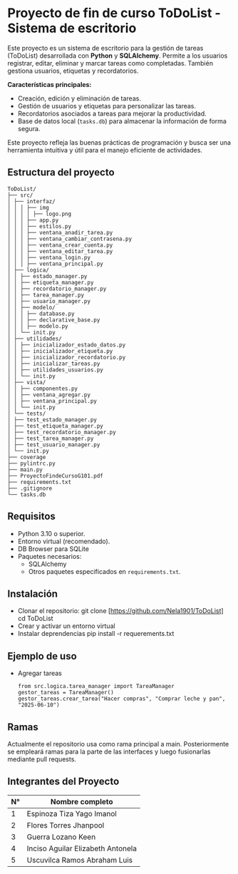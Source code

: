 # Proyecto de fin de curso ToDoList - Sistema de escritorio

Este proyecto es un sistema de escritorio para la gestión de tareas (ToDoList) desarrollada con **Python** y **SQLAlchemy**. 
Permite a los usuarios registrar, editar, eliminar y marcar tareas como completadas. 
También gestiona usuarios, etiquetas y recordatorios.

**Características principales:**
- Creación, edición y eliminación de tareas.
- Gestión de usuarios y etiquetas para personalizar las tareas.
- Recordatorios asociados a tareas para mejorar la productividad.
- Base de datos local (`tasks.db`) para almacenar la información de forma segura.

Este proyecto refleja las buenas prácticas de programación y busca ser una herramienta intuitiva 
y útil para el manejo eficiente de actividades.

## Estructura del proyecto

```
ToDoList/
├── src/
│ ├── interfaz/
│ │ │ ├── img
│ │ │ │ ├── logo.png
│ │ │ ├── app.py
│ │ │ ├── estilos.py
│ │ │ ├── ventana_anadir_tarea.py
│ │ │ ├── ventana_cambiar_contrasena.py
│ │ │ ├── ventana_crear_cuenta.py
│ │ │ ├── ventana_editar_tarea.py
│ │ │ ├── ventana_login.py
│ │ │ ├── ventana_principal.py
│ ├── logica/
│ │ ├── estado_manager.py
│ │ ├── etiqueta_manager.py
│ │ ├── recordatorio_manager.py
│ │ ├── tarea_manager.py
│ │ ├── usuario_manager.py
│ │ ├── modelo/
│ │ │ ├── database.py
│ │ │ ├── declarative_base.py
│ │ │ ├── modelo.py
│ │ └── init.py
│ ├── utilidades/
│ │ ├── inicializador_estado_datos.py
│ │ ├── inicializador_etiqueta.py
│ │ ├── inicializador_recordatorio.py
│ │ ├── inicializar_tareas.py
│ │ ├── utilidades_usuarios.py
│ │ └── init.py
│ ├── vista/
│ │ ├── componentes.py
│ │ ├── ventana_agregar.py
│ │ ├── ventana_principal.py
│ │ └── init.py
│ └── tests/
│ ├── test_estado_manager.py
│ ├── test_etiqueta_manager.py
│ ├── test_recordatorio_manager.py
│ ├── test_tarea_manager.py
│ ├── test_usuario_manager.py
│ └── init.py
├── coverage
├── pylintrc.py
├── main.py
├── ProyectoFindeCursoG101.pdf
├── requirements.txt
├── .gitignore
└── tasks.db
```
## Requisitos

- Python 3.10 o superior.
- Entorno virtual (recomendado).
- DB Browser para SQLite
- Paquetes necesarios:
  - SQLAlchemy
  - Otros paquetes especificados en `requirements.txt`.

## Instalación

- Clonar el repositorio:
  git clone [https://github.com/Nela1901/ToDoList]
  cd ToDoList
- Crear y activar un entorno virtual
- Instalar deprendencias pip install -r requerements.txt

## Ejemplo de uso
- Agregar tareas
  ```
  from src.logica.tarea_manager import TareaManager
  gestor_tareas = TareaManager()
  gestor_tareas.crear_tarea("Hacer compras", "Comprar leche y pan", "2025-06-10")
  ```
## Ramas
   Actualmente el repositorio usa como rama principal a main. Posteriormente se empleará ramas para la parte de las interfaces y luego fusionarlas mediante pull requests.
   
## Integrantes del Proyecto

| N° | Nombre completo                           |
|----|-------------------------------------------|
| 1  | Espinoza Tiza Yago Imanol                |
| 2  | Flores Torres Jhanpool                   |
| 3  | Guerra Lozano Keen                       |
| 4  | Inciso Aguilar Elizabeth Antonela        |
| 5  | Uscuvilca Ramos Abraham Luis             |
